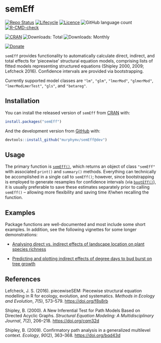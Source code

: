 
<!-- README.md is generated from README.Rmd. Please edit that file -->

# semEff

<!-- badges: start -->

[![Repo
Status](https://www.repostatus.org/badges/latest/active.svg)](https://www.repostatus.org/)
[![Lifecycle](https://img.shields.io/badge/lifecycle-experimental-orange.svg?label=Lifecycle)](https://lifecycle.r-lib.org/articles/stages.html)
[![Licence](https://img.shields.io/badge/License-GPL3-green.svg)](https://www.gnu.org/licenses/gpl-3.0.en.html)
![GitHub language
count](https://img.shields.io/github/languages/count/murphymv/semEff?label=Languages)
[![R-CMD-check](https://github.com/murphymv/semEff/workflows/R-CMD-check/badge.svg)](https://github.com/murphymv/semEff/actions)

[![CRAN](https://www.r-pkg.org/badges/version/semEff?color=blue)](https://CRAN.R-project.org/package=semEff)
![Downloads: Total](http://cranlogs.r-pkg.org/badges/grand-total/semEff)
![Downloads: Monthly](https://cranlogs.r-pkg.org/badges/semEff)

[![Donate](https://img.shields.io/badge/PayPal-Donate%20to%20Author-yellow.svg)](https://paypal.me/murphymv1)

<!-- badges: end -->

`semEff` provides functionality to automatically calculate direct,
indirect, and total effects for ‘piecewise’ structural equation models,
comprising lists of fitted models representing structured equations
(Shipley 2000, 2009; Lefcheck 2016). Confidence intervals are provided
via bootstrapping.

Currently supported model classes are `"lm"`, `"glm"`, `"lmerMod"`,
`"glmerMod"`, `"lmerModLmerTest"`, `"gls"`, and `"betareg"`.

## Installation

You can install the released version of `semEff` from
[CRAN](https://CRAN.R-project.org) with:

``` r
install.packages("semEff")
```

And the development version from [GitHub](https://github.com/) with:

``` r
devtools::install_github("murphymv/semEff@dev")
```

## Usage

The primary function is
[`semEff()`](https://murphymv.github.io/semEff/reference/semEff.html),
which returns an object of class `"semEff"` with associated `print()`
and `summary()` methods. Everything can technically be accomplished in a
single call to `semEff()`; however, since bootstrapping is employed to
generate resamples for confidence intervals (via
[`bootEff()`](https://murphymv.github.io/semEff/reference/bootEff.html)),
it is usually preferable to save these estimates separately prior to
calling `semEff()` – allowing more flexibility and saving time if/when
recalling the function.

## Examples

Package functions are well-documented and most include some short
examples. In addition, see the following vignettes for some longer
demonstrations:

-   [Analysing direct vs. indirect effects of landscape location on
    plant species
    richness](https://murphymv.github.io/semEff/articles/semEff.html)

-   [Predicting and plotting indirect effects of degree days to bud
    burst on tree
    growth](https://murphymv.github.io/semEff/articles/predicting-effects.html)

## References

Lefcheck, J. S. (2016). piecewiseSEM: Piecewise structural equation
modelling in R for ecology, evolution, and systematics. *Methods in
Ecology and Evolution*, *7*(5), 573–579. <https://doi.org/f8s8rb>

Shipley, B. (2000). A New Inferential Test for Path Models Based on
Directed Acyclic Graphs. *Structural Equation Modeling: A
Multidisciplinary Journal*, *7*(2), 206–218. <https://doi.org/cqm32d>

Shipley, B. (2009). Confirmatory path analysis in a generalized
multilevel context. *Ecology*, *90*(2), 363–368.
<https://doi.org/bqd43d>
